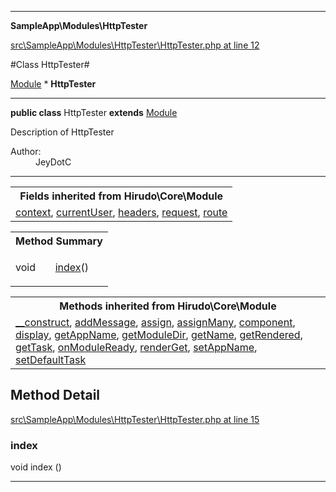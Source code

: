 

- - -

**SampleApp\Modules\HttpTester**


<a href="https://github.com/JeyDotC/Hirudo/blob/master/src/SampleApp/Modules/HttpTester/HttpTester.php#L12" target='_blank'>src\SampleApp\Modules\HttpTester\HttpTester.php at line 12</a>

#Class HttpTester#

<a href="https://github.com/JeyDotC/Hirudo-docs/blob/master/hirudo/core/Module.md">Module</a>
    * **HttpTester**




- - -

<p><strong>public  class</strong> <span>HttpTester</span>
<strong>extends</strong> <a href="https://github.com/JeyDotC/Hirudo-docs/blob/master/hirudo/core/Module.md">Module</a>

</p>

<div class="comment" id="overview_description"><p>Description of HttpTester</p></div>

<dl>
<dt>Author:</dt>
<dd>JeyDotC</dd>
</dl>


- - -

<table class="inherit">
<tr><th colspan="2">Fields inherited from Hirudo\Core\Module</th></tr>
<tr><td><a href="https://github.com/JeyDotC/Hirudo-docs/blob/master/hirudo/core/Module.md#context">context</a>, <a href="https://github.com/JeyDotC/Hirudo-docs/blob/master/hirudo/core/Module.md#currentUser">currentUser</a>, <a href="https://github.com/JeyDotC/Hirudo-docs/blob/master/hirudo/core/Module.md#headers">headers</a>, <a href="https://github.com/JeyDotC/Hirudo-docs/blob/master/hirudo/core/Module.md#request">request</a>, <a href="https://github.com/JeyDotC/Hirudo-docs/blob/master/hirudo/core/Module.md#route">route</a></td></tr></table>

<table id="summary_method">
<tr><th colspan="2">Method Summary</th></tr>
<tr>
<td><span class='k'></span> <span class='nx'>void</span></td>
<td class="description"><p class="name"><a href="#index">index</a>()</p></td>
</tr>
</table>

<table class="inherit">
<tr><th colspan="2">Methods inherited from Hirudo\Core\Module</th></tr>
<tr><td><a href="https://github.com/JeyDotC/Hirudo-docs/blob/master/hirudo/core/Module.md#__construct">__construct</a>, <a href="https://github.com/JeyDotC/Hirudo-docs/blob/master/hirudo/core/Module.md#addMessage">addMessage</a>, <a href="https://github.com/JeyDotC/Hirudo-docs/blob/master/hirudo/core/Module.md#assign">assign</a>, <a href="https://github.com/JeyDotC/Hirudo-docs/blob/master/hirudo/core/Module.md#assignMany">assignMany</a>, <a href="https://github.com/JeyDotC/Hirudo-docs/blob/master/hirudo/core/Module.md#component">component</a>, <a href="https://github.com/JeyDotC/Hirudo-docs/blob/master/hirudo/core/Module.md#display">display</a>, <a href="https://github.com/JeyDotC/Hirudo-docs/blob/master/hirudo/core/Module.md#getAppName">getAppName</a>, <a href="https://github.com/JeyDotC/Hirudo-docs/blob/master/hirudo/core/Module.md#getModuleDir">getModuleDir</a>, <a href="https://github.com/JeyDotC/Hirudo-docs/blob/master/hirudo/core/Module.md#getName">getName</a>, <a href="https://github.com/JeyDotC/Hirudo-docs/blob/master/hirudo/core/Module.md#getRendered">getRendered</a>, <a href="https://github.com/JeyDotC/Hirudo-docs/blob/master/hirudo/core/Module.md#getTask">getTask</a>, <a href="https://github.com/JeyDotC/Hirudo-docs/blob/master/hirudo/core/Module.md#onModuleReady">onModuleReady</a>, <a href="https://github.com/JeyDotC/Hirudo-docs/blob/master/hirudo/core/Module.md#renderGet">renderGet</a>, <a href="https://github.com/JeyDotC/Hirudo-docs/blob/master/hirudo/core/Module.md#setAppName">setAppName</a>, <a href="https://github.com/JeyDotC/Hirudo-docs/blob/master/hirudo/core/Module.md#setDefaultTask">setDefaultTask</a></td></tr></table>

<h2 id="detail_method">Method Detail</h2>

<a href="https://github.com/JeyDotC/Hirudo/blob/master/src/SampleApp/Modules/HttpTester/HttpTester.php#L15" target='_blank'>src\SampleApp\Modules\HttpTester\HttpTester.php at line 15</a>

<h3 id="index()">index</h3>
<span class='k'></span> <span class='nx'>void</span> <span class='nf'>index</span> ()

<div class="details">

</div>

- - -

